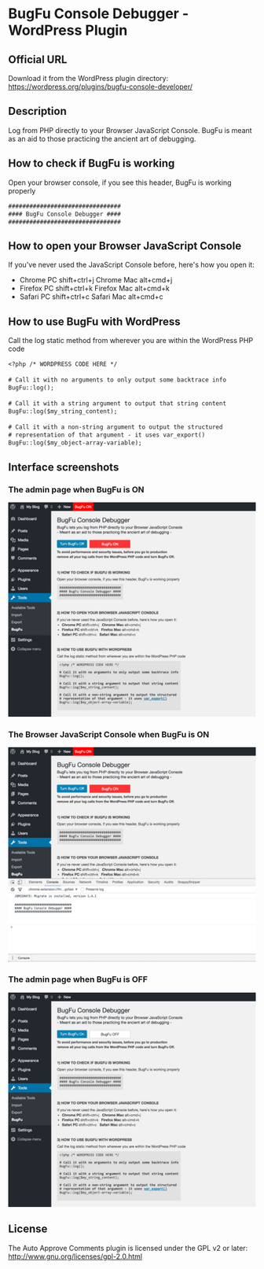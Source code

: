 # BugFu Console Debugger - WordPress Plugin

## Official URL
Download it from the WordPress plugin directory:  
https://wordpress.org/plugins/bugfu-console-developer/

## Description
Log from PHP directly to your Browser JavaScript Console.
BugFu is meant as an aid to those practicing the ancient art of debugging.

## How to check if BugFu is working
Open your browser console, if you see this header, BugFu is working properly
```
################################
#### BugFu Console Debugger ####
################################
```

## How to open your Browser JavaScript Console
If you've never used the JavaScript Console before, here's how you open it:
* Chrome PC shift+ctrl+j   Chrome Mac alt+cmd+j
* Firefox PC shift+ctrl+k   Firefox Mac alt+cmd+k
* Safari PC shift+ctrl+c   Safari Mac alt+cmd+c

## How to use BugFu with WordPress
Call the log static method from wherever you are within the WordPress PHP code
```
<?php /* WORDPRESS CODE HERE */

# Call it with no arguments to only output some backtrace info
BugFu::log();

# Call it with a string argument to output that string content
BugFu::log($my_string_content);

# Call it with a non-string argument to output the structured
# representation of that argument - it uses var_export() 
BugFu::log($my_object-array-variable);
```

## Interface screenshots

### The admin page when BugFu is ON  
![The admin page when BugFu is ON](screenshot-1.jpg)

### The Browser JavaScript Console when BugFu is ON  
![The Browser JavaScript Console when BugFu is ON](screenshot-2.jpg)

### The admin page when BugFu is OFF  
![The admin page when BugFu is OFF](screenshot-3.jpg)


## License
The Auto Approve Comments plugin is licensed under the GPL v2 or later:  
http://www.gnu.org/licenses/gpl-2.0.html

